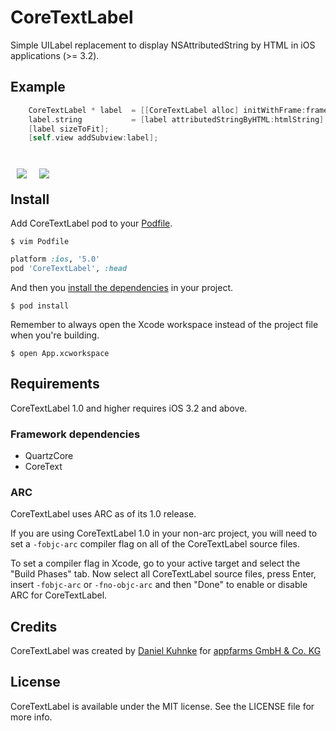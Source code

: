 CoreTextLabel
=============

Simple UILabel replacement to display NSAttributedString by HTML in iOS applications (>= 3.2).

## Example

``` objective-c
    CoreTextLabel * label  = [[CoreTextLabel alloc] initWithFrame:frame];
    label.string           = [label attributedStringByHTML:htmlString];
    [label sizeToFit];
    [self.view addSubview:label];
```

<br style="display: block;" />
<img src="https://raw.github.com/dkuhnke/CoreTextLabel/master/Sample/Screenshot-1.png" style="float: left; margin: 10px;" />
<img src="https://raw.github.com/dkuhnke/CoreTextLabel/master/Sample/Screenshot-2.png" style="float: left; margin: 10px;" />
<br style="display: block;" />

## Install

Add CoreTextLabel pod to your [Podfile](https://github.com/CocoaPods/CocoaPods/wiki/A-Podfile).

```
$ vim Podfile
```

```ruby
platform :ios, '5.0'
pod 'CoreTextLabel', :head
```

And then you [install the dependencies](https://github.com/CocoaPods/CocoaPods/wiki/Creating-a-project-that-uses-CocoaPods) in your project.

```
$ pod install
```

Remember to always open the Xcode workspace instead of the project file when you're building.

```
$ open App.xcworkspace
```

## Requirements

CoreTextLabel 1.0 and higher requires iOS 3.2 and above.

### Framework dependencies

- QuartzCore
- CoreText

### ARC

CoreTextLabel uses ARC as of its 1.0 release.

If you are using CoreTextLabel 1.0 in your non-arc project, you will need to set a `-fobjc-arc` compiler flag on all of the CoreTextLabel source files.

To set a compiler flag in Xcode, go to your active target and select the "Build Phases" tab. Now select all CoreTextLabel source files, press Enter, insert `-fobjc-arc` or `-fno-objc-arc` and then "Done" to enable or disable ARC for CoreTextLabel.

## Credits

CoreTextLabel was created by [Daniel Kuhnke](https://github.com/dkuhnke/) for [appfarms GmbH & Co. KG](http://www.appfarms.com)


## License

CoreTextLabel is available under the MIT license. See the LICENSE file for more info.